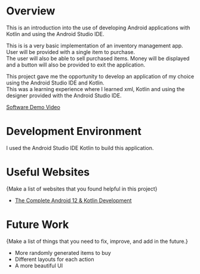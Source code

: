 # Overview

This is an introduction into the use of developing Android applications with Kotlin and using the Android Studio IDE.

This is is a very basic implementation of an inventory management app. User will be provided with a single item to purchase.  
The user will also be able to sell purchased items. Money will be displayed and a button will also be provided to exit the application.

This project gave me the opportunity to develop an application of my choice using the Android Studio IDE and Kotlin.  
This was a learning experience where I learned xml, Kotlin and using the designer provided with the Android Studio IDE.

[Software Demo Video](http://youtube.link.goes.here)

# Development Environment

I used the Android Studio IDE Kotlin to build this application.


# Useful Websites

{Make a list of websites that you found helpful in this project}
* [The Complete Android 12 & Kotlin Development](https://www.udemy.com/share/102JUu3@IjHFVB0rvj363PEuIjJ-bgDMPrwKt8N2DAMW2RkYYQXF3S8dk64CPaDMGcnxy_yG/)

# Future Work

{Make a list of things that you need to fix, improve, and add in the future.}
* More randomly generated items to buy
* Different layouts for each action
* A more beautiful UI